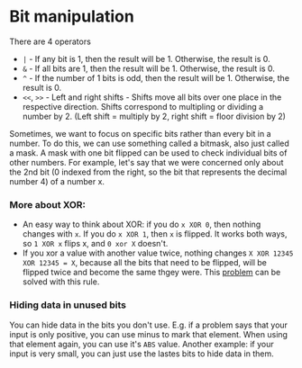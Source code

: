 # Bit manipulation

There are 4 operators
- `|` - If any bit is 1, then the result will be 1. Otherwise, the result is 0.
- `&` - If all bits are 1, then the result will be 1. Otherwise, the result is 0.
- `^` - If the number of 1 bits is odd, then the result will be 1. Otherwise, the result is 0.
- `<<`, `>>` - Left and right shifts - Shifts move all bits over one place in the respective direction. Shifts correspond to multipling or dividing a number by 2. (Left shift = multiply by 2, right shift = floor division by 2)

Sometimes, we want to focus on specific bits rather than every bit in a number.
To do this, we can use something called a bitmask, also just called a mask.
A mask with one bit flipped can be used to check individual bits of other numbers.
For example, let's say that we were concerned only about the 2nd bit (0 indexed from the right, so the bit that represents the decimal number 4) of a number x.

### More about XOR:
- An easy way to think about XOR: if you do `x XOR 0`, then nothing changes with `x`. If you do `x XOR 1`, then `x` is flipped. It works both ways, so `1 XOR x` flips x, and `0 xor X` doesn't.
- If you xor a value with another value twice, nothing changes `X XOR 12345 XOR 12345 = X`, because all the bits that need to be flipped, will be flipped twice and become the same thgey were. This [problem](https://leetcode.com/problems/single-number/) can be solved with this rule.

### Hiding data in unused bits
You can hide data in the bits you don't use. E.g. if a problem says that your input is only positive, you can use minus to mark that element. When using that element again, you can use it's `ABS` value. 
Another example: if your input is very small, you can just use the lastes bits to hide data in them.
